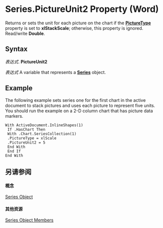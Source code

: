 
# Series.PictureUnit2 Property (Word)

Returns or sets the unit for each picture on the chart if the  **[PictureType](29150e44-0815-9e6e-7fcb-92f030f3cf6a.md)** property is set to **xlStackScale**; otherwise, this property is ignored. Read/write **Double**.


## Syntax

 _表达式_. **PictureUnit2**

 _表达式_ A variable that represents a **[Series](212c323f-8acb-2ba7-1359-ab0f43268e77.md)** object.


## Example

The following example sets series one for the first chart in the active document to stack pictures and uses each picture to represent five units. You should run the example on a 2-D column chart that has picture data markers.


```
With ActiveDocument.InlineShapes(1) 
 If .HasChart Then 
 With .Chart.SeriesCollection(1) 
 .PictureType = xlScale 
 .PictureUnit2 = 5 
 End With 
 End If 
End With
```


## 另请参阅


#### 概念


[Series Object](212c323f-8acb-2ba7-1359-ab0f43268e77.md)
#### 其他资源


[Series Object Members](http://msdn.microsoft.com/library/0bc84851-3f0a-15e0-ae2b-c36215709220%28Office.15%29.aspx)